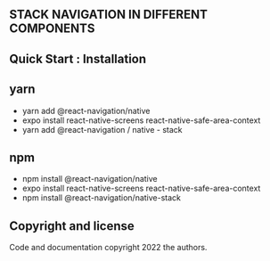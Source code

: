 
## STACK NAVIGATION IN DIFFERENT COMPONENTS
## Quick Start : Installation

## yarn

- yarn add @react-navigation/native <br>
- expo install react-native-screens react-native-safe-area-context <br>
- yarn add @react-navigation / native - stack<br>

## npm

- npm install @react-navigation/native <br>
- expo install react-native-screens react-native-safe-area-context <br>
- npm install @react-navigation/native-stack <br>

## Copyright and license

Code and documentation copyright 2022 the authors.
